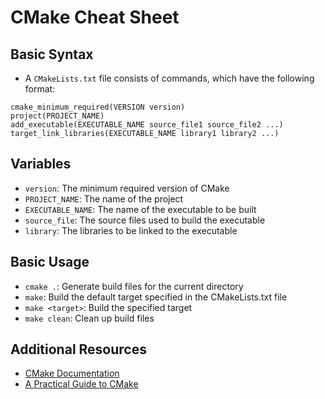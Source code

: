 # CMake Cheat Sheet

## Basic Syntax

- A `CMakeLists.txt` file consists of commands, which have the following format:
```
cmake_minimum_required(VERSION version)
project(PROJECT_NAME)
add_executable(EXECUTABLE_NAME source_file1 source_file2 ...)
target_link_libraries(EXECUTABLE_NAME library1 library2 ...)
```


## Variables

- `version`: The minimum required version of CMake
- `PROJECT_NAME`: The name of the project
- `EXECUTABLE_NAME`: The name of the executable to be built
- `source_file`: The source files used to build the executable
- `library`: The libraries to be linked to the executable

## Basic Usage

- `cmake .`: Generate build files for the current directory
- `make`: Build the default target specified in the CMakeLists.txt file
- `make <target>`: Build the specified target
- `make clean`: Clean up build files

## Additional Resources

- [CMake Documentation](https://cmake.org/documentation/)
- [A Practical Guide to CMake](https://crascit.com/2015/03/28/practical-cmake-introduction/)
